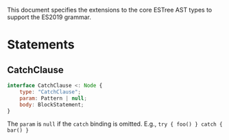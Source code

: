 This document specifies the extensions to the core ESTree AST types to support the ES2019 grammar.

# Statements

## CatchClause

```js
interface CatchClause <: Node {
    type: "CatchClause";
    param: Pattern | null;
    body: BlockStatement;
}
```

The `param` is `null` if the `catch` binding is omitted. E.g., `try { foo() } catch { bar() }`
